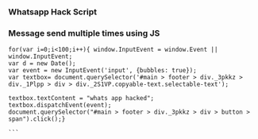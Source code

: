### Whatsapp Hack Script ###

### Message send multiple times using JS ####

````
for(var i=0;i<100;i++){ window.InputEvent = window.Event || window.InputEvent;
var d = new Date();
var event = new InputEvent('input', {bubbles: true});
var textbox= document.querySelector('#main > footer > div._3pkkz > div._1Plpp > div > div._2S1VP.copyable-text.selectable-text');

textbox.textContent = "whats app hacked";
textbox.dispatchEvent(event);
document.querySelector("#main > footer > div._3pkkz > div > button > span").click();}

```

